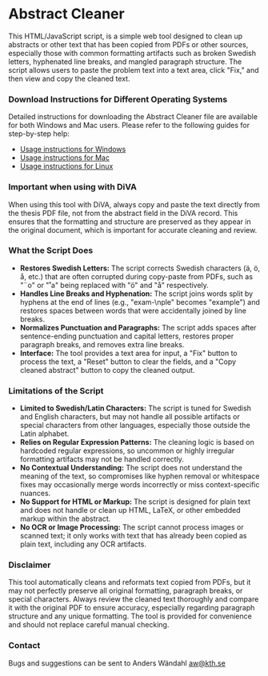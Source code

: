 # Abstract Cleaner

This HTML/JavaScript script, is a simple web tool designed to clean up abstracts or other text that has been copied from PDFs or other sources, especially those with common formatting artifacts such as broken Swedish letters, hyphenated line breaks, and mangled paragraph structure. The script allows users to paste the problem text into a text area, click "Fix," and then view and copy the cleaned text.

### Download Instructions for Different Operating Systems

Detailed instructions for downloading the Abstract Cleaner file are available for both Windows and Mac users. Please refer to the following guides for step-by-step help:

- [Usage instructions for Windows](https://github.com/awandahl/abstract_cleaner/blob/main/usage_windows.md)
- [Usage instructions for Mac](https://github.com/awandahl/abstract_cleaner/blob/main/usage_mac.md)
- [Usage instructions for Linux](https://github.com/awandahl/abstract_cleaner/blob/main/usage_linux.md)

### Important when using with DiVA

When using this tool with DiVA, always copy and paste the text directly from the thesis PDF file, not from the abstract field in the DiVA record. This ensures that the formatting and structure are preserved as they appear in the original document, which is important for accurate cleaning and review.

### What the Script Does

- **Restores Swedish Letters:** The script corrects Swedish characters (ä, ö, å, etc.) that are often corrupted during copy-paste from PDFs, such as "¨o" or "˚a" being replaced with "ö" and "å" respectively.
- **Handles Line Breaks and Hyphenation:** The script joins words split by hyphens at the end of lines (e.g., "exam-\nple" becomes "example") and restores spaces between words that were accidentally joined by line breaks.
- **Normalizes Punctuation and Paragraphs:** The script adds spaces after sentence-ending punctuation and capital letters, restores proper paragraph breaks, and removes extra line breaks.
- **Interface:** The tool provides a text area for input, a "Fix" button to process the text, a "Reset" button to clear the fields, and a "Copy cleaned abstract" button to copy the cleaned output.

### Limitations of the Script

- **Limited to Swedish/Latin Characters:** The script is tuned for Swedish and English characters, but may not handle all possible artifacts or special characters from other languages, especially those outside the Latin alphabet.
- **Relies on Regular Expression Patterns:** The cleaning logic is based on hardcoded regular expressions, so uncommon or highly irregular formatting artifacts may not be handled correctly.
- **No Contextual Understanding:** The script does not understand the meaning of the text, so compromises like hyphen removal or whitespace fixes may occasionally merge words incorrectly or miss context-specific nuances.
- **No Support for HTML or Markup:** The script is designed for plain text and does not handle or clean up HTML, LaTeX, or other embedded markup within the abstract.
- **No OCR or Image Processing:** The script cannot process images or scanned text; it only works with text that has already been copied as plain text, including any OCR artifacts.

### Disclaimer

This tool automatically cleans and reformats text copied from PDFs, but it may not perfectly preserve all original formatting, paragraph breaks, or special characters. Always review the cleaned text thoroughly and compare it with the original PDF to ensure accuracy, especially regarding paragraph structure and any unique formatting. The tool is provided for convenience and should not replace careful manual checking.

### Contact

Bugs and suggestions can be sent to Anders Wändahl aw@kth.se
